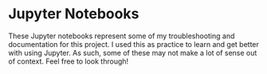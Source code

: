 # Jupyter Notebooks
These Jupyter notebooks represent some of my troubleshooting and documentation for this project.  I used this as practice to learn and get better with using Jupyter.  As such, some of these may not make a lot of sense out of context.  Feel free to look through!
